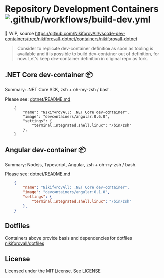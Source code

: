 # Repository Development Containers ![.github/workflows/build-dev.yml](https://github.com/NikiforovAll/dev-containers/workflows/.github/workflows/build-dev.yml/badge.svg?branch=master)

🚧 WIP, source <https://github.com/NikiforovAll/vscode-dev-containers/tree/nikiforovall-dotnet/containers/nikiforovall-dotnet>

> Consider to replicate dev-container definition as soon as tooling is available and it is possible to build dev-container out of definition, for now. Let's keep dev-container definition in original repo as fork.

## .NET Core dev-container 📦

Summary: .NET Core SDK, zsh + oh-my-zsh / bash.

Please see: [dotnet/README.md](./containers/dotnet/README.md)

```jsonc
    {
        "name": "NikiforovAll: .NET Core dev-container",
        "image": "devcontainers/angular:0.6.0",
        "settings": {
            "terminal.integrated.shell.linux": "/bin/zsh"
        },
    }
```

## Angular dev-container 📦

Summary: Nodejs, Typescript, Angular, zsh + oh-my-zsh / bash.

Please see: [dotnet/README.md](./containers/nikiforovall-angular/README.md)

```json
    {
        "name": "NikiforovAll: .NET Core dev-container",
        "image": "devcontainers/angular:0.1.0",
        "settings": {
            "terminal.integrated.shell.linux": "/bin/zsh"
        },
    }
```

## Dotfiles

Containers above provide basis and dependencies for dotfiles [nikiforovall/dotfiles](https://github.com/NikiforovAll/dotfiles.git)

## License

Licensed under the MIT License. See [LICENSE](./LICENSE)
